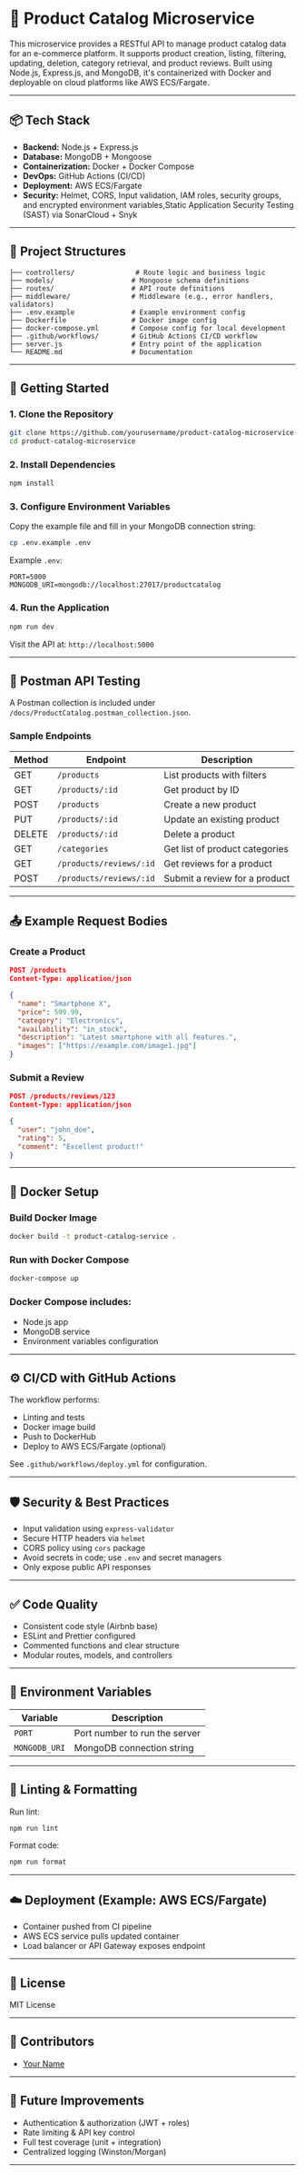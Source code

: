 
# 🛒 Product Catalog Microservice

This microservice provides a RESTful API to manage product catalog data for an e-commerce platform. It supports product creation, listing, filtering, updating, deletion, category retrieval, and product reviews. Built using Node.js, Express.js, and MongoDB, it's containerized with Docker and deployable on cloud platforms like AWS ECS/Fargate.

---

## 📦 Tech Stack

- **Backend:** Node.js + Express.js
- **Database:** MongoDB + Mongoose
- **Containerization:** Docker + Docker Compose
- **DevOps:** GitHub Actions (CI/CD)
- **Deployment:** AWS ECS/Fargate
- **Security:** Helmet, CORS, Input validation, IAM roles, security groups, and encrypted environment variables,Static Application Security Testing (SAST) via SonarCloud + Snyk
---

## 📁 Project Structures

```
├── controllers/               # Route logic and business logic
├── models/                   # Mongoose schema definitions
├── routes/                   # API route definitions
├── middleware/               # Middleware (e.g., error handlers, validators)
├── .env.example              # Example environment config
├── Dockerfile                # Docker image config
├── docker-compose.yml        # Compose config for local development
├── .github/workflows/        # GitHub Actions CI/CD workflow
├── server.js                 # Entry point of the application
└── README.md                 # Documentation
```

---

## 🚀 Getting Started

### 1. Clone the Repository

```bash
git clone https://github.com/yourusername/product-catalog-microservice.git
cd product-catalog-microservice
```

### 2. Install Dependencies

```bash
npm install
```

### 3. Configure Environment Variables

Copy the example file and fill in your MongoDB connection string:

```bash
cp .env.example .env
```

Example `.env`:

```env
PORT=5000
MONGODB_URI=mongodb://localhost:27017/productcatalog
```

### 4. Run the Application

```bash
npm run dev
```

Visit the API at: `http://localhost:5000`

---

## 🧪 Postman API Testing

A Postman collection is included under `/docs/ProductCatalog.postman_collection.json`.

### Sample Endpoints

| Method | Endpoint                          | Description                         |
|--------|-----------------------------------|-------------------------------------|
| GET    | `/products`                       | List products with filters          |
| GET    | `/products/:id`                   | Get product by ID                   |
| POST   | `/products`                       | Create a new product                |
| PUT    | `/products/:id`                   | Update an existing product          |
| DELETE | `/products/:id`                   | Delete a product                    |
| GET    | `/categories`                     | Get list of product categories      |
| GET    | `/products/reviews/:id`           | Get reviews for a product           |
| POST   | `/products/reviews/:id`           | Submit a review for a product       |

---

## 📤 Example Request Bodies

### Create a Product

```json
POST /products
Content-Type: application/json

{
  "name": "Smartphone X",
  "price": 599.99,
  "category": "Electronics",
  "availability": "in_stock",
  "description": "Latest smartphone with all features.",
  "images": ["https://example.com/image1.jpg"]
}
```

### Submit a Review

```json
POST /products/reviews/123
Content-Type: application/json

{
  "user": "john_doe",
  "rating": 5,
  "comment": "Excellent product!"
}
```

---

## 🐳 Docker Setup

### Build Docker Image

```bash
docker build -t product-catalog-service .
```

### Run with Docker Compose

```bash
docker-compose up
```

### Docker Compose includes:

- Node.js app
- MongoDB service
- Environment variables configuration

---

## ⚙️ CI/CD with GitHub Actions

The workflow performs:

- Linting and tests
- Docker image build
- Push to DockerHub
- Deploy to AWS ECS/Fargate (optional)

See `.github/workflows/deploy.yml` for configuration.

---

## 🛡️ Security & Best Practices

- Input validation using `express-validator`
- Secure HTTP headers via `helmet`
- CORS policy using `cors` package
- Avoid secrets in code; use `.env` and secret managers
- Only expose public API responses

---

## ✅ Code Quality

- Consistent code style (Airbnb base)
- ESLint and Prettier configured
- Commented functions and clear structure
- Modular routes, models, and controllers

---

## 📂 Environment Variables

| Variable        | Description                        |
|----------------|------------------------------------|
| `PORT`          | Port number to run the server      |
| `MONGODB_URI`   | MongoDB connection string          |

---

## 🧼 Linting & Formatting

Run lint:

```bash
npm run lint
```

Format code:

```bash
npm run format
```

---

## ☁️ Deployment (Example: AWS ECS/Fargate)

- Container pushed from CI pipeline
- AWS ECS service pulls updated container
- Load balancer or API Gateway exposes endpoint

---

## 📄 License

MIT License

---

## 🤝 Contributors

- [Your Name](https://github.com/yourusername)

---

## 🧠 Future Improvements

- Authentication & authorization (JWT + roles)
- Rate limiting & API key control
- Full test coverage (unit + integration)
- Centralized logging (Winston/Morgan)

---

